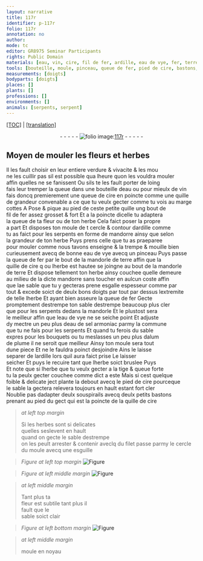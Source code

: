 ```yaml
---
layout: narrative
title: 117r
identifier: p-117r
folio: 117r
annotation: no
author:
mode: tc
editor: GR8975 Seminar Participants
rights: Public Domain
materials: [eau, vin, cire, fil de fer, ardille, eau de vye, fer, terre, eau de sel armoniac, la commune, alum de plume]
tools: [bouteille, moule, pinceau, queue de fer, pied de cire, bastons, quille de cire, filet, esguille]
measurements: [doigts]
bodyparts: [doigts]
places: []
plants: []
professions: []
environments: []
animals: [serpents, serpent]
---
```


<p><a href="{{ site.baseurl }}/diplomatic/">[TOC]</a> | <a href="{{ site.baseurl }}/texts/p-117r_tl/" target="_blank">[translation]</a></p><div class="folio" align="center">- - - - - <a href="http://gallica.bnf.fr/ark:/12148/btv1b10500001g/f239.image" target="_blank"><img src="https://cu-mkp.github.io/2017-workshop-edition/assets/photo-icon.png" alt="folio image: " style="display:inline-block; margin-bottom:-3px;"/>117r</a> - - - - - </div>  
  

## Moyen de mouler les fleurs et herbes

 
Il les fault choisir en leur entiere verdure & vivacite & <span class="del">les mou</span><br/> ne les cuillir pas sil est possible qua lheure quon les vouldra mouler<br/> affin quelles ne se fanissent Ou sils te les fault porter de loing<br/> fais leur tremper la queue dans une <span class="tl">bouteille</span> <span class="add">d<span class="m">eau</span></span> ou pour mieulx de <span class="m">vin</span><br/> fais doncq premierement une queue de <span class="m">cire</span> en poincte co<span class="exp">mm</span>e une quille<br/> de grandeur convenable a ce que tu veulx gecter co<span class="exp">mm</span>e tu vois au marge<br/> cottes A Pose & pique au pied de ceste petite quille ung bout de<br/> <span class="m">fil de fer</span> assez grosset & fort Et a la poincte dicelle tu adaptera<br/> la queue de ta fleur ou de ton herbe Cela faict poser la propre<br/> a part Et disposes ton <span class="del"><span class="tl">moule</span> de t</span> cercle & contour d<span class="m">ardille</span> co<span class="exp">mm</span>e<br/> tu as faict pour les <span class="al">serpents</span> en forme de <span class="mu">mandorre</span> <span class="del">ainsy que</span> selon<br/> la grandeur de ton herbe Puys prens celle que tu as praeparee<br/> pour mouler co<span class="exp">mm</span>e nous tavons enseigne & la trempe & mouille bien<br/> curieusement avecq de bonne <span class="m">eau <span class="add">de vye</span></span> avecq un <span class="tl">pinceau</span> Puys passe<br/> la <span class="tl">queue de <span class="m">fer</span></span> par le bout de la <span class="mu">mandorle</span> de <span class="m">terre</span> affin que la<br/> quille de <span class="m">cire</span> <span class="del">q</span> ou lherbe est hautee se joingne au bout de la <span class="mu">mandorle</span><br/> de <span class="m">terre</span> Et dispose tellement ton herbe ainsy couchee quelle demeure<br/> au milieu de la dicte <span class="mu">mandorre</span> sans toucher en aulcun coste affin<br/> que l<span class="del">a</span>e sable que tu y gecteras prene esgalle espesseur <span class="del">co<span class="exp">mm</span>e</span> par<br/> tout & <span class="add">excede</span> soict de deulx bons <span class="ms"><span class="bp">doigts</span></span> par tout par dessus lextremite<br/> de <span class="del">telle</span> lherbe Et ayant bien asseure la <span class="tl">queue de <span class="m">fer</span></span> Gecte<br/> promptement <span class="del">destrempe</span> ton sable destrempe beaucoup plus cler<br/> que pour les <span class="al">serpents</span> dedans la <span class="mu">mandorle</span> Et le plustost sera<br/> le meilleur affin que l<span class="m">eau de vye</span> ne se seiche point Et adjuste<br/> dy mectre un peu plus d<span class="m">eau de sel armoniac</span> parmy <span class="m">la commune</span><br/> que tu ne fais pour les <span class="al">serpent</span>s Et quand tu ferois du sable<br/> expres pour les bouquets ou tu meslasses un peu plus d<span class="m">alum<br/> de plume</span> il ne seroit que meilleur Ainsy ton <span class="tl">moule</span> sera tout<br/> dune piece Et ne le fauldra poinct desjoindre Ains le <span class="del">laisse</span><br/> separer de l<span class="m">ardille</span> lors quil aura faict prise Le laisser<br/> seicher Et puys le recuire tant que lherbe soict bruslee <span class="del">Puys</span><br/> Et note que si lherbe que tu veulx gecter a la tige & queue forte<br/> tu la peulx gecter couchee co<span class="exp">mm</span>e dict a este Mais si cest quelque <span class="add"><span class="ill"></span></span><br/> foible & delicate <span class="del">ject</span> plante la debout avecq le <span class="tl">pied de <span class="m">cire</span></span> pourceque<br/> le sable la <span class="del">gectera</span> relevera toujours en hault esta<span class="exp">n</span>t fort cler<br/> Noublie pas dadapter deulx souspirails avecq deulx petits <span class="tl">bastons</span><br/> prenant au pied du gect qui est la poincte de la <span class="tl">quille de <span class="m">cire</span></span>
 
> *at left top margin*
> 
> 
>   Si les herbes sont si delicates<br/> quelles seslevent en hault<br/> quand on gecte le sable destrempe<br/> on les peult arrester & contenir aveclq du <span class="tl">filet</span> passe parmy le cercle du <span class="tl">moule</span> avecq une <span class="tl">esguille</span>
 
> *Figure*
> *at left top margin*
> <a href="https://drive.google.com/open?id=0B9-oNrvWdlO5WnpBbm8wN2gyTWs" target="_blank"><img src="https://cu-mkp.github.io/GR8975-edition/assets/photo-icon.png" alt="Figure" style="display:inline-block; margin-bottom:-3px;"/></a>
 
> *Figure*
> *at left middle margin*
> <a href="https://drive.google.com/open?id=0B9-oNrvWdlO5VURRYzlWOFByNzQ" target="_blank"><img src="https://cu-mkp.github.io/GR8975-edition/assets/photo-icon.png" alt="Figure" style="display:inline-block; margin-bottom:-3px;"/></a>
 
> *at left middle margin*
> 
> 
>   Tant plus ta<br/> fleur est subtile tant plus il<br/> fault que le<br/> sable soict clair
 
> *Figure*
> *at left bottom margin*
> <a href="https://drive.google.com/open?id=0B9-oNrvWdlO5dVB5bzVUWWJuS0U" target="_blank"><img src="https://cu-mkp.github.io/GR8975-edition/assets/photo-icon.png" alt="Figure" style="display:inline-block; margin-bottom:-3px;"/></a>
 
> *at left middle margin*
> 
> 
>   moule en noyau
 
